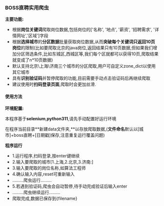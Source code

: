 ### BOSS直聘实用爬虫

**主要功能:**

- 根据**岗位关键词**爬取岗位数据,包括岗位的['名称', '地点', '薪资', '招聘需求', '详情网址','区域']字段
- 根据**选择城市**的**分区数据**批量获取岗位数据,从而**突破每个关键词只返回10页岗位**的限制(比如要爬取北京的java岗位,返回结果只有10页数据,但如果我们增加分区筛选条件,比如东城区,西城区等,我们每个区就都可以获得10页,爬取结果就变成了n*10页数据)
- 默认支持北京\上海\济南三个城市的分区爬取,用户可自定义zone_dict以使用其它城市
- 具有**识别验证码**并暂停爬取的功能,目前需要手动点击验证码后再继续爬取
- 建议使用时**扫码登录页面**,爬取时会更加丝滑.



#### 使用方法

**环境配置:**

本程序基于**selenium**,**python311**,请先手动配置好运行环境

在程序当前目录**新建data文件夹,**以存放爬取数据,(**文件命名**默认以[城市]+boss直聘+[日期戳]保存,注意重复运行覆盖问题)

**程序运行**

- 1.运行程序,扫码登录,按enter键继续
- 2.输入要爬取的城市[1.上海,2.北京,3.济南:]
- 3.输入要爬取的岗位名称,如算法工程师
- 4.确认输入内容,reset可重新输入
- .........爬虫运行.........
- 5.若遇到验证码,爬虫会自动暂停,待手动完成验证后输入enter
- .........爬虫继续运行.........
- 爬取完成,数据已保存到{filename}
